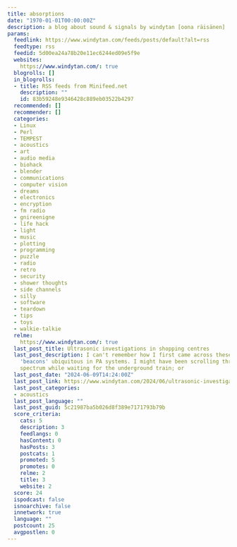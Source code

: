 ```yaml
---
title: absorptions
date: "1970-01-01T00:00:00Z"
description: a blog about sound & signals by windytan [oona räisänen]
params:
  feedlink: https://www.windytan.com/feeds/posts/default?alt=rss
  feedtype: rss
  feedid: 5d00ea24a78b20e11ec6244ed09e5f9e
  websites:
    https://www.windytan.com/: true
  blogrolls: []
  in_blogrolls:
  - title: RSS feeds from Minifeed.net
    description: ""
    id: 83b59248e9346428c889eb03522b4297
  recommended: []
  recommender: []
  categories:
  - Linux
  - Perl
  - TEMPEST
  - acoustics
  - art
  - audio media
  - biohack
  - blender
  - communications
  - computer vision
  - dreams
  - electronics
  - encryption
  - fm radio
  - gnireenigne
  - life hack
  - light
  - music
  - plotting
  - programming
  - puzzle
  - radio
  - retro
  - security
  - shower thoughts
  - side channels
  - silly
  - software
  - teardown
  - tips
  - toys
  - walkie-talkie
  relme:
    https://www.windytan.com/: true
  last_post_title: Ultrasonic investigations in shopping centres
  last_post_description: I can't remember how I first came across these near-ultrasonic
    'beacons' ubiquitous in PA systems. I might have been scrolling through the audio
    spectrum while waiting for the underground train; or
  last_post_date: "2024-06-09T14:24:00Z"
  last_post_link: https://www.windytan.com/2024/06/ultrasonic-investigations-in-shopping.html
  last_post_categories:
  - acoustics
  last_post_language: ""
  last_post_guid: 5c21987ba5b026d8f389e7171793b79b
  score_criteria:
    cats: 5
    description: 3
    feedlangs: 0
    hasContent: 0
    hasPosts: 3
    postcats: 1
    promoted: 5
    promotes: 0
    relme: 2
    title: 3
    website: 2
  score: 24
  ispodcast: false
  isnoarchive: false
  innetwork: true
  language: ""
  postcount: 25
  avgpostlen: 0
---
```


